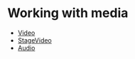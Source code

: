 # Working with media

- [Video](WS948100b6829bd5a61dbe19d61281db0de59-8000.html)
- [StageVideo](WS4ab7a0c759d40da6134889a212da4f4ee32-8000.html)
- [Audio](WS4bebcd66a74275c36ffa41af1243193910f-7ffc.html)
